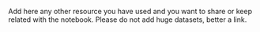 Add here any other resource you have used and you want to share or keep related with the notebook.
Please do not add huge datasets, better a link.
